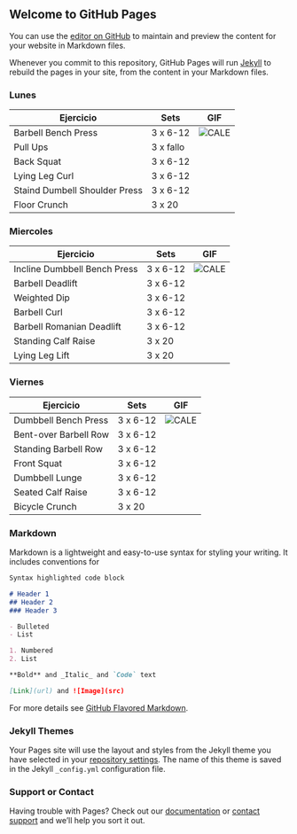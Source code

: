 ## Welcome to GitHub Pages

You can use the [editor on GitHub](https://github.com/CRangel99/CRangel99.github.io/edit/main/README.md) to maintain and preview the content for your website in Markdown files.

Whenever you commit to this repository, GitHub Pages will run [Jekyll](https://jekyllrb.com/) to rebuild the pages in your site, from the content in your Markdown files.

### Lunes
Ejercicio | Sets | GIF
------------ | -------------| ------------|
Barbell Bench Press | 3 x 6-12 | ![CALE](https://i.imgur.com/YfyE197.gif)
Pull Ups | 3 x fallo | 
Back Squat | 3 x 6-12 | 
Lying Leg Curl | 3 x 6-12 | 
Staind Dumbell Shoulder Press | 3 x 6-12 | 
Floor Crunch | 3 x 20 | 

### Miercoles
Ejercicio | Sets | GIF
------------ | -------------| ------------|
Incline Dumbbell Bench Press | 3 x 6-12 | ![CALE](https://i.imgur.com/YfyE197.gif)
Barbell Deadlift | 3 x 6-12 | 
Weighted Dip | 3 x 6-12 | 
Barbell Curl | 3 x 6-12 | 
Barbell Romanian Deadlift | 3 x 6-12 | 
Standing Calf Raise | 3 x 20 | 
Lying Leg Lift | 3 x 20 | 

### Viernes
Ejercicio | Sets | GIF
------------ | -------------| ------------|
Dumbbell Bench Press | 3 x 6-12 | ![CALE](https://i.imgur.com/YfyE197.gif)
Bent-over Barbell Row | 3 x 6-12 | 
Standing Barbell Row | 3 x 6-12 | 
Front Squat | 3 x 6-12 | 
Dumbbell Lunge | 3 x 6-12 | 
Seated Calf Raise | 3 x 6-12 | 
Bicycle Crunch | 3 x 20 | 

### Markdown

Markdown is a lightweight and easy-to-use syntax for styling your writing. It includes conventions for

```markdown
Syntax highlighted code block

# Header 1
## Header 2
### Header 3

- Bulleted
- List

1. Numbered
2. List

**Bold** and _Italic_ and `Code` text

[Link](url) and ![Image](src)
```

For more details see [GitHub Flavored Markdown](https://guides.github.com/features/mastering-markdown/).

### Jekyll Themes

Your Pages site will use the layout and styles from the Jekyll theme you have selected in your [repository settings](https://github.com/CRangel99/CRangel99.github.io/settings/pages). The name of this theme is saved in the Jekyll `_config.yml` configuration file.

### Support or Contact

Having trouble with Pages? Check out our [documentation](https://docs.github.com/categories/github-pages-basics/) or [contact support](https://support.github.com/contact) and we’ll help you sort it out.
